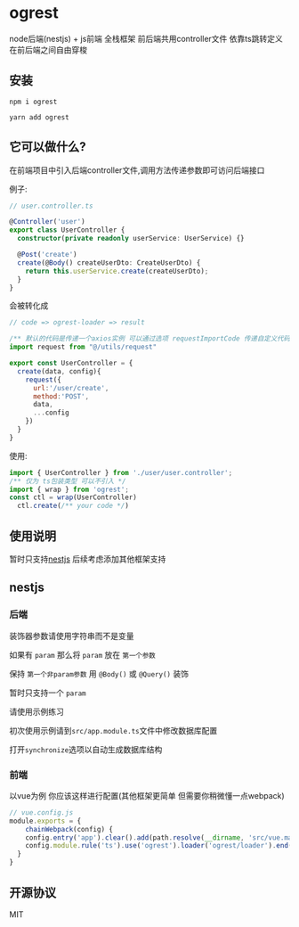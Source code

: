 # ogrest
node后端(nestjs) + js前端 全栈框架 前后端共用controller文件 依靠ts跳转定义 在前后端之间自由穿梭
## 安装
`npm i ogrest` 

`yarn add ogrest`
## 它可以做什么?
在前端项目中引入后端controller文件,调用方法传递参数即可访问后端接口

例子:
```ts
// user.controller.ts

@Controller('user')
export class UserController {
  constructor(private readonly userService: UserService) {}

  @Post('create')
  create(@Body() createUserDto: CreateUserDto) {
    return this.userService.create(createUserDto);
  }
}
```
会被转化成
```js
// code => ogrest-loader => result

/** 默认的代码是传递一个axios实例 可以通过选项 requestImportCode 传递自定义代码 */ 
import request from "@/utils/request"

export const UserController = {
  create(data, config){
    request({
      url:'/user/create',
      method:'POST',
      data,
      ...config
    })
  }
}

```

使用:
```js
import { UserController } from './user/user.controller';
/** 仅为 ts包装类型 可以不引入 */
import { wrap } from 'ogrest'; 
const ctl = wrap(UserController)
  ctl.create(/** your code */)
```


## 使用说明
暂时只支持[nestjs](https://github.com/nestjs/nest) 后续考虑添加其他框架支持
## nestjs
### 后端
装饰器参数请使用字符串而不是变量

如果有 `param` 那么将 `param` 放在 `第一个参数`

保持 `第一个非param参数` 用 `@Body()` 或 `@Query()` 装饰

暂时只支持一个 `param`

请使用示例练习

初次使用示例请到`src/app.module.ts`文件中修改数据库配置 

打开`synchronize`选项以自动生成数据库结构

### 前端

以vue为例 你应该这样进行配置(其他框架更简单 但需要你稍微懂一点webpack)
```js
// vue.config.js
module.exports = {
    chainWebpack(config) {
    config.entry('app').clear().add(path.resolve(__dirname, 'src/vue.main.ts'));
    config.module.rule('ts').use('ogrest').loader('ogrest/loader').end()
  }
}
```
 

## 开源协议
MIT

